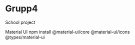 # Grupp4
School project

Material UI
npm install @material-ui/core @material-ui/icons @types/material-ui
